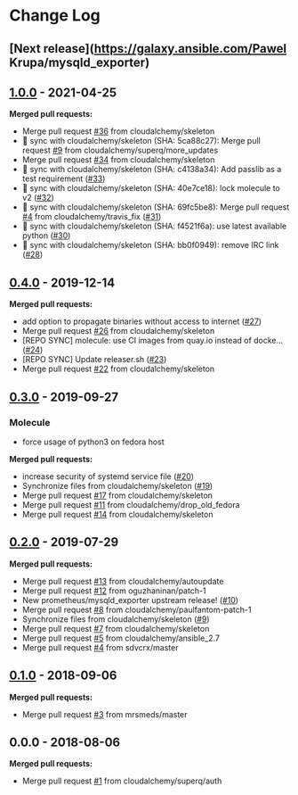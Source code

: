 # Change Log

## [**Next release**](https://galaxy.ansible.com/Pawel Krupa/mysqld_exporter)

## [1.0.0] - 2021-04-25
**Merged pull requests:**

- Merge pull request [#36](https://github.com/cloudalchemy/ansible-mysqld_exporter/issues/36) from cloudalchemy/skeleton
- :robot: sync with cloudalchemy/skeleton (SHA: 5ca88c27): Merge pull request [#9](https://github.com/cloudalchemy/ansible-mysqld_exporter/issues/9) from cloudalchemy/superq/more_updates
- Merge pull request [#34](https://github.com/cloudalchemy/ansible-mysqld_exporter/issues/34) from cloudalchemy/skeleton
- :robot: sync with cloudalchemy/skeleton (SHA: c4138a34): Add passlib as a test requirement ([#33](https://github.com/cloudalchemy/ansible-mysqld_exporter/issues/33))
- :robot: sync with cloudalchemy/skeleton (SHA: 40e7ce18): lock molecule to v2 ([#32](https://github.com/cloudalchemy/ansible-mysqld_exporter/issues/32))
- :robot: sync with cloudalchemy/skeleton (SHA: 69fc5be8): Merge pull request [#4](https://github.com/cloudalchemy/ansible-mysqld_exporter/issues/4) from cloudalchemy/travis_fix ([#31](https://github.com/cloudalchemy/ansible-mysqld_exporter/issues/31))
- :robot: sync with cloudalchemy/skeleton (SHA: f4521f6a): use latest available python ([#30](https://github.com/cloudalchemy/ansible-mysqld_exporter/issues/30))
- :robot: sync with cloudalchemy/skeleton (SHA: bb0f0949): remove IRC link ([#28](https://github.com/cloudalchemy/ansible-mysqld_exporter/issues/28))


## [0.4.0] - 2019-12-14
**Merged pull requests:**

- add option to propagate binaries without access to internet ([#27](https://github.com/cloudalchemy/ansible-mysqld_exporter/issues/27))
- Merge pull request [#26](https://github.com/cloudalchemy/ansible-mysqld_exporter/issues/26) from cloudalchemy/skeleton
- [REPO SYNC] molecule: use CI images from quay.io instead of docke… ([#24](https://github.com/cloudalchemy/ansible-mysqld_exporter/issues/24))
- [REPO SYNC] Update releaser.sh ([#23](https://github.com/cloudalchemy/ansible-mysqld_exporter/issues/23))
- Merge pull request [#22](https://github.com/cloudalchemy/ansible-mysqld_exporter/issues/22) from cloudalchemy/skeleton


## [0.3.0] - 2019-09-27
### Molecule
- force usage of python3 on fedora host

**Merged pull requests:**

- increase security of systemd service file ([#20](https://github.com/cloudalchemy/ansible-mysqld_exporter/issues/20))
- Synchronize files from cloudalchemy/skeleton ([#19](https://github.com/cloudalchemy/ansible-mysqld_exporter/issues/19))
- Merge pull request [#17](https://github.com/cloudalchemy/ansible-mysqld_exporter/issues/17) from cloudalchemy/skeleton
- Merge pull request [#11](https://github.com/cloudalchemy/ansible-mysqld_exporter/issues/11) from cloudalchemy/drop_old_fedora
- Merge pull request [#14](https://github.com/cloudalchemy/ansible-mysqld_exporter/issues/14) from cloudalchemy/skeleton


## [0.2.0] - 2019-07-29
**Merged pull requests:**

- Merge pull request [#13](https://github.com/cloudalchemy/ansible-mysqld_exporter/issues/13) from cloudalchemy/autoupdate
- Merge pull request [#12](https://github.com/cloudalchemy/ansible-mysqld_exporter/issues/12) from oguzhaninan/patch-1
- New prometheus/mysqld_exporter upstream release! ([#10](https://github.com/cloudalchemy/ansible-mysqld_exporter/issues/10))
- Merge pull request [#8](https://github.com/cloudalchemy/ansible-mysqld_exporter/issues/8) from cloudalchemy/paulfantom-patch-1
- Synchronize files from cloudalchemy/skeleton ([#9](https://github.com/cloudalchemy/ansible-mysqld_exporter/issues/9))
- Merge pull request [#7](https://github.com/cloudalchemy/ansible-mysqld_exporter/issues/7) from cloudalchemy/skeleton
- Merge pull request [#5](https://github.com/cloudalchemy/ansible-mysqld_exporter/issues/5) from cloudalchemy/ansible_2.7
- Merge pull request [#4](https://github.com/cloudalchemy/ansible-mysqld_exporter/issues/4) from sdvcrx/master


## [0.1.0] - 2018-09-06
**Merged pull requests:**

- Merge pull request [#3](https://github.com/cloudalchemy/ansible-mysqld_exporter/issues/3) from mrsmeds/master


## 0.0.0 - 2018-08-06
**Merged pull requests:**

- Merge pull request [#1](https://github.com/cloudalchemy/ansible-mysqld_exporter/issues/1) from cloudalchemy/superq/auth


[Unreleased]: https://github.com/cloudalchemy/ansible-mysqld_exporter/compare/1.0.0...HEAD
[1.0.0]: https://github.com/cloudalchemy/ansible-mysqld_exporter/compare/0.4.0...1.0.0
[0.4.0]: https://github.com/cloudalchemy/ansible-mysqld_exporter/compare/0.3.0...0.4.0
[0.3.0]: https://github.com/cloudalchemy/ansible-mysqld_exporter/compare/0.2.0...0.3.0
[0.2.0]: https://github.com/cloudalchemy/ansible-mysqld_exporter/compare/0.1.0...0.2.0
[0.1.0]: https://github.com/cloudalchemy/ansible-mysqld_exporter/compare/0.0.0...0.1.0
